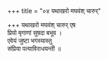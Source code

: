 +++
title = "०४ यथाखरो मघवंश् चारुर्"

+++
यथाखरो मघवंश् चारुर् एष  
प्रियो मृगाणां सुषदा बभूव ।  
एवेयं जुष्टा भगस्यास्तु  
संप्रिया पत्याविराधयन्ती ॥